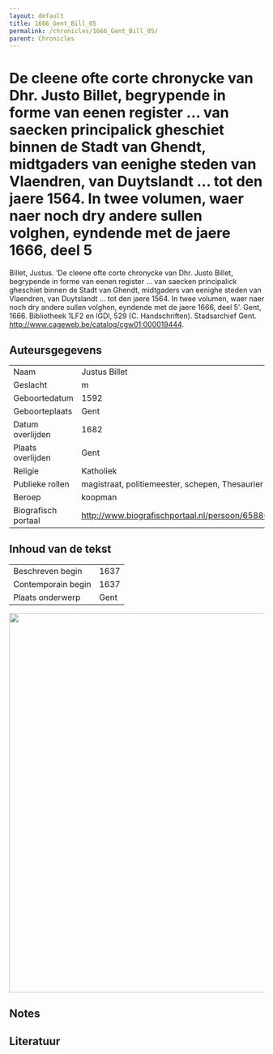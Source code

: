 ```yaml
---
layout: default
title: 1666_Gent_Bill_05
permalink: /chronicles/1666_Gent_Bill_05/
parent: Chronicles
--- 
```



# De cleene ofte corte chronycke van Dhr. Justo Billet, begrypende in forme van eenen register ... van saecken principalick gheschiet binnen de Stadt van Ghendt, midtgaders van eenighe steden van Vlaendren, van Duytslandt ... tot den jaere 1564. In twee volumen, waer naer noch dry andere sullen volghen, eyndende met de jaere 1666, deel 5 

Billet, Justus. ‘De cleene ofte corte chronycke van Dhr. Justo Billet, begrypende in forme van eenen register ... van saecken principalick gheschiet binnen de Stadt van Ghendt, midtgaders van eenighe steden van Vlaendren, van Duytslandt ... tot den jaere 1564. In twee volumen, waer naer noch dry andere sullen volghen, eyndende met de jaere 1666, deel 5’. Gent, 1666. Bibliotheek 1LF2 en lGDl, 529 (C. Handschriften). Stadsarchief Gent. http://www.cageweb.be/catalog/cgw01:000019444. 

## Auteursgegevens 

| | | 
| --------------- | --------------- | 
| Naam | Justus Billet | 
| Geslacht | m | 
| Geboortedatum | 1592 | 
| Geboorteplaats | Gent | 
| Datum overlijden | 1682 | 
| Plaats overlijden | Gent | 
| Religie | Katholiek | 
| Publieke rollen | magistraat, politiemeester, schepen, Thesaurier | 
| Beroep | koopman | 
| Biografisch portaal | http://www.biografischportaal.nl/persoon/65880947 | 

## Inhoud van de tekst 

| | | 
| --------------- | --------------- | 
| Beschreven begin | 1637 | 
| Contemporain begin | 1637 | 
| Plaats onderwerp | Gent | 

[<img src="..\..\barplots_chronicles\1666_Gent_Bill_05.jpg" width="750"/>](..\..\barplots_chronicles\1666_Gent_Bill_05.jpg) 

## Notes 

## Literatuur 

